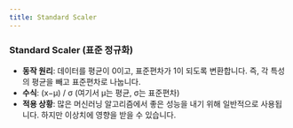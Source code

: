 ```yaml
---
title: Standard Scaler
---
```


### Standard Scaler (표준 정규화)

- **동작 원리**: 데이터를 평균이 0이고, 표준편차가 1이 되도록 변환합니다. 즉, 각 특성의 평균을 빼고 표준편차로 나눕니다.
- **수식**: (x−μ)​ / σ (여기서 μ는 평균, σ는 표준편차)
- **적용 상황**: 많은 머신러닝 알고리즘에서 좋은 성능을 내기 위해 일반적으로 사용됩니다. 하지만 이상치에 영향을 받을 수 있습니다.
